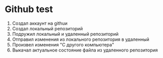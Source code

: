 # Github test
1. Создал аккаунт на githuи
2. Создал локальный репозиторий
3. Подружил локальный и удаленный репозиторий
4. Отправил изменения из локального репозитория в удаленный
5. Произвел изменения "С другого компьютера"
6. Выкачал актуальное состояние файла из удаленного репозитория
